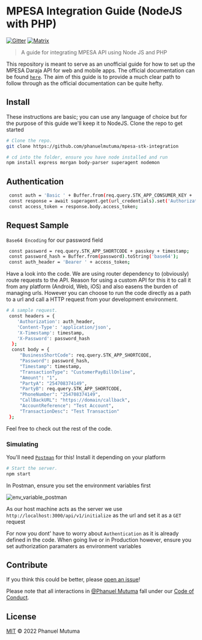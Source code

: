 # MPESA Integration Guide (NodeJS with PHP)

[![Gitter](https://img.shields.io/gitter/room/nwjs/nw.js.svg)](https://gitter.im/orbitdb/Lobby) [![Matrix](https://img.shields.io/badge/matrix-%23orbitdb%3Apermaweb.io-blue.svg)](https://riot.permaweb.io/#/room/#orbitdb:permaweb.io) 

> A guide for integrating MPESA API using Node JS and PHP

This repository is meant to serve as an unofficial guide for how to set up the MPESA Daraja API for web and mobile apps. The official documentation can be found [`here`](https://developer.safaricom.co.ke/). The aim of this guide is to provide a much clear path to follow through as the official documentation can be quite hefty.

## Install

These instructions are basic; you can use any language of choice but for the purpose of this guide we'll keep it to NodeJS. Clone the repo to get started

```sh
# Clone the repo.
git clone https://github.com/phanuelmutuma/mpesa-stk-integration

# cd into the folder, ensure you have node installed and run
npm install express morgan body-parser superagent nodemon
```

## Authentication

```sh
 const auth = 'Basic ' + Buffer.from(req.query.STK_APP_CONSUMER_KEY + ':' + req.query.STK_APP_CONSUMER_SECRET).toString('base64');
 const response = await superagent.get(url_credentials).set('Authorization', auth);
 const access_token = response.body.access_token;
```

## Request Sample

`Base64 Encoding` for our password field

```sh
 const password = req.query.STK_APP_SHORTCODE + passkey + timestamp;
 const password_hash = Buffer.from(password).toString('base64');
 const auth_header = 'Bearer ' + access_token;
```

Have a look into the code. We are using router dependency to (obviously) route requests to the API. Reason for using a custom API for this it to call it from any platform (Android, Web, iOS) and also easens the burden of managing urls. However you can choose to run the code directly as a path to a url and call a HTTP request from your development environment.


```sh
# A sample request.
 const headers = {
    'Authorization': auth_header,
    'Content-Type': 'application/json',
    'X-Timestamp': timestamp,
    'X-Password': password_hash
  };
  const body = {
     "BusinessShortCode": req.query.STK_APP_SHORTCODE,
     "Password": password_hash,
     "Timestamp": timestamp,
     "TransactionType": "CustomerPayBillOnline",
     "Amount": "1",
     "PartyA": "254708374149",
     "PartyB": req.query.STK_APP_SHORTCODE,
     "PhoneNumber": "254708374149",
     "CallBackURL": "https://domain/callback",
     "AccountReference": "Test Account",
     "TransactionDesc": "Test Transaction"
 };
```

Feel free to check out the rest of the code.


### Simulating

You'll need [`Postman`](https://www.postman.com/) for this! Install it depending on your platform

```sh
# Start the server.
npm start
```

In Postman, ensure you set the environment variables first

![env_variable_postman](http://url/to/img.png)
 
As our host machine acts as the server we use `http://localhost:3000/api/v1/initialize` as the url and set it as a `GET` request

For now you dont' have to worry about `Authentication` as it is already defined in the code. When going live or in Production however, ensure you set authorization paramaters as environment variables




## Contribute

If you think this could be better, please [open an issue](https://github.com/phanuelmutuma/mpesa-stk-integration/issues/new)!

Please note that all interactions in [@Phanuel Mutuma](https://github.com/phanuelmutuma) fall under our [Code of Conduct](CODE_OF_CONDUCT.md).

## License

[MIT](LICENSE) © 2022 Phanuel Mutuma
